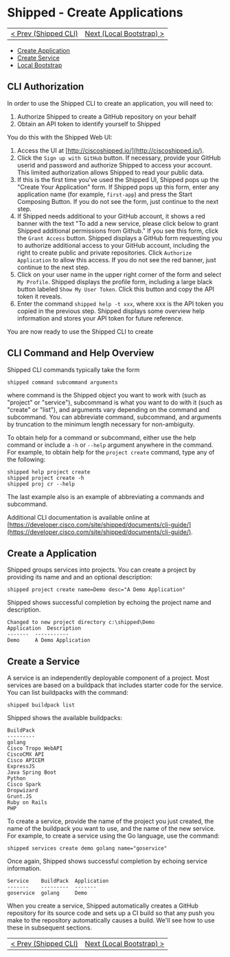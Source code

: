 # Shipped - Create Applications
<table><tr>
<td align="left"><a href="1.md">&lt; Prev (Shipped CLI)</a></td>
<td align="right"><a href="1.md"><a href="3.md">Next (Local Bootstrap) ></a></td>
</tr></table>

- <a href="#create">Create Application</a>
- <a href="#service">Create Service</a>
- <a href="3.md">Local Bootstrap</a>

<a name="API-token"></a>
## CLI Authorization
In order to use the Shipped CLI to create an application, you will need to:

1. Authorize Shipped to create a GitHub repository on your behalf
2. Obtain an API token to identify yourself to Shipped

You do this with the Shipped Web UI:

1. Access the UI at [http://ciscoshipped.io/](http://ciscoshipped.io/).
2. Click the `Sign up with GitHub` button.  If necessary, provide your GitHub userid and password and authorize Shipped to access your account.  This limited authorization allows Shipped to read your public data.
3. If this is the first time you've used the Shipped UI, Shipped pops up the "Create Your Application" form.  If Shipped pops up this form, enter any application name (for example, `first-app`) and press the Start Composing Button. If you do not see the form, just continue to the next step.
4. If Shipped needs additional to your GitHub account, it shows a red banner with the text "To add a new service, please click below to grant Shipped additional permissions from Github."  If you see this form, click the `Grant Access` button.  Shipped displays a GitHub form requesting you to authorize additional access to your GitHub account, including the right to create public and private repositories.  Click `Authorize Application` to allow this access.  If you do not see the red banner, just continue to the next step.
5. Click on your user name in the upper right corner of the form and select `My Profile`.  Shipped displays the profile form, including a large black button labeled `Show My User Token`.  Click this button and copy the API token it reveals.
6. Enter the command `shipped help -t xxx`, where xxx is the API token you copied in the previous step.   Shipped displays some overview help information and stores your API token for future reference.

You are now ready to use the Shipped CLI to create

<a name="Overview"></a>
## CLI Command and Help Overview
Shipped CLI commands typically take the form

    shipped command subcommand arguments

where command is the Shipped object you want to work with (such as "project" or "service"), subcommand is what you want to do with it (such as "create" or "list"), and arguments vary depending on the command and subcommand.  You can abbreviate command, subcommand, and arguments by truncation to the minimum length necessary for non-ambiguity.

To obtain help for a command or subcommand, either use the help command or include a `-h` or `--help` argument anywhere in the command.  For example, to obtain help for the `project create` command, type any of the following:

    shipped help project create
    shipped project create -h
    shipped proj cr --help

The last example also is an example of abbreviating a commands and subcommand.

Additional CLI documentation is available online at [https://developer.cisco.com/site/shipped/documents/cli-guide/](https://developer.cisco.com/site/shipped/documents/cli-guide/). 

<a name="create"></a>
## Create a Application
Shipped groups services into projects.  You can create a project by providing its name and and an optional description: 

    shipped project create name=Demo desc="A Demo Application"

Shipped shows successful completion by echoing the project name and description.

    Changed to new project directory c:\shipped\Demo
    Application  Description
    -------  -----------
    Demo	 A Demo Application



<a name="service"></a>
## Create a Service
A service is an independently deployable component of a project.  Most services are based on a buildpack that includes starter code for the service.  You can list buildpacks with the command:

    shipped buildpack list

Shipped shows the available buildpacks:

    BuildPack
    ---------
    golang
    Cisco Tropo WebAPI
    CiscoCMX API
    Cisco APICEM
    ExpressJS
    Java Spring Boot
    Python
    Cisco Spark
    Dropwizard
    Grunt.JS
    Ruby on Rails
    PHP


To create a service, provide the name of the project you just created, the name of the buildpack you want to use, and the name of the new service.  For example, to create a service using the Go language, use the command:

    shipped services create demo golang name="goservice"

Once again, Shipped shows successful completion by echoing service information.

    Service    BuildPack  Application
    -------    ---------  -------
    goservice  golang     Demo

When you create a service, Shipped automatically creates a GitHub repository for its source code and sets up a CI build so that any push you make to the repository automatically causes a build.  We'll see how to use these in subsequent sections.
<table><tr>
<td align="left"><a href="1.md">&lt; Prev (Shipped CLI)</a></td>
<td align="right"><a href="1.md"><a href="3.md">Next (Local Bootstrap) ></a></td>
</tr></table>
        
